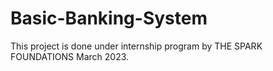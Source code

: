 # Basic-Banking-System
This project is done under internship program by THE SPARK FOUNDATIONS March 2023.
